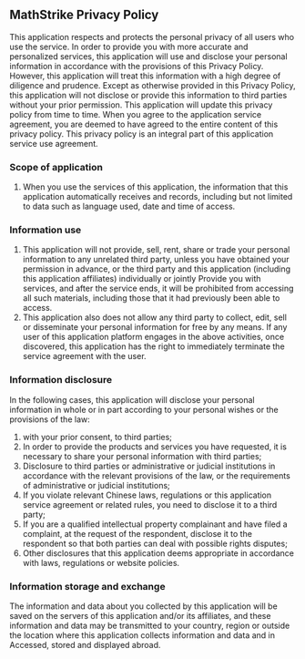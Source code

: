 ## MathStrike Privacy Policy

This application respects and protects the personal privacy of all users who use the service. In order to provide you with more accurate and personalized services, this application will use and disclose your personal information in accordance with the provisions of this Privacy Policy. However, this application will treat this information with a high degree of diligence and prudence. Except as otherwise provided in this Privacy Policy, this application will not disclose or provide this information to third parties without your prior permission. This application will update this privacy policy from time to time. When you agree to the application service agreement, you are deemed to have agreed to the entire content of this privacy policy. This privacy policy is an integral part of this application service use agreement.

### Scope of application

1. When you use the services of this application, the information that this application automatically receives and records, including but not limited to data such as language used, date and time of access.

### Information use

1. This application will not provide, sell, rent, share or trade your personal information to any unrelated third party, unless you have obtained your permission in advance, or the third party and this application (including this application affiliates) individually or jointly Provide you with services, and after the service ends, it will be prohibited from accessing all such materials, including those that it had previously been able to access.
2. This application also does not allow any third party to collect, edit, sell or disseminate your personal information for free by any means. If any user of this application platform engages in the above activities, once discovered, this application has the right to immediately terminate the service agreement with the user.

### Information disclosure

In the following cases, this application will disclose your personal information in whole or in part according to your personal wishes or the provisions of the law:

1. with your prior consent, to third parties;
2. In order to provide the products and services you have requested, it is necessary to share your personal information with third parties;
3. Disclosure to third parties or administrative or judicial institutions in accordance with the relevant provisions of the law, or the requirements of administrative or judicial institutions;
4. If you violate relevant Chinese laws, regulations or this application service agreement or related rules, you need to disclose it to a third party;
5. If you are a qualified intellectual property complainant and have filed a complaint, at the request of the respondent, disclose it to the respondent so that both parties can deal with possible rights disputes;
6. Other disclosures that this application deems appropriate in accordance with laws, regulations or website policies.

### Information storage and exchange

The information and data about you collected by this application will be saved on the servers of this application and/or its affiliates, and these information and data may be transmitted to your country, region or outside the location where this application collects information and data and in Accessed, stored and displayed abroad.
